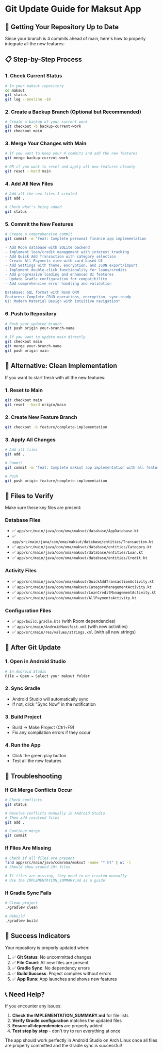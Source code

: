 # Git Update Guide for Maksut App

## 🎯 **Getting Your Repository Up to Date**

Since your branch is 4 commits ahead of main, here's how to properly integrate all the new features:

## 📋 **Step-by-Step Process**

### 1. **Check Current Status**
```bash
# In your maksut repository
cd maksut
git status
git log --oneline -10
```

### 2. **Create a Backup Branch (Optional but Recommended)**
```bash
# Create a backup of your current work
git checkout -b backup-current-work
git checkout main
```

### 3. **Merge Your Changes with Main**
```bash
# If you want to keep your 4 commits and add the new features
git merge backup-current-work

# OR if you want to reset and apply all new features cleanly
git reset --hard main
```

### 4. **Add All New Files**
```bash
# Add all the new files I created
git add .

# Check what's being added
git status
```

### 5. **Commit the New Features**
```bash
# Create a comprehensive commit
git commit -m "feat: Complete personal finance app implementation

- Add Room database with SQLite backend
- Implement loan/credit management with interest tracking
- Add Quick Add Transaction with category selection
- Create All Payments view with card-based UI
- Add Settings with theme, encryption, and JSON export/import
- Implement double-click functionality for loans/credits
- Add progressive loading and enhanced UI features
- Update Gradle configuration for compatibility
- Add comprehensive error handling and validation

Database: SQL format with Room ORM
Features: Complete CRUD operations, encryption, sync-ready
UI: Modern Material Design with intuitive navigation"
```

### 6. **Push to Repository**
```bash
# Push your updated branch
git push origin your-branch-name

# If you want to update main directly
git checkout main
git merge your-branch-name
git push origin main
```

## 🔧 **Alternative: Clean Implementation**

If you want to start fresh with all the new features:

### 1. **Reset to Main**
```bash
git checkout main
git reset --hard origin/main
```

### 2. **Create New Feature Branch**
```bash
git checkout -b feature/complete-implementation
```

### 3. **Apply All Changes**
```bash
# Add all files
git add .

# Commit
git commit -m "feat: Complete maksut app implementation with all features"

# Push
git push origin feature/complete-implementation
```

## 📁 **Files to Verify**

Make sure these key files are present:

### Database Files
- ✅ `app/src/main/java/com/oma/maksut/database/AppDatabase.kt`
- ✅ `app/src/main/java/com/oma/maksut/database/entities/Transaction.kt`
- ✅ `app/src/main/java/com/oma/maksut/database/entities/Category.kt`
- ✅ `app/src/main/java/com/oma/maksut/database/entities/Loan.kt`
- ✅ `app/src/main/java/com/oma/maksut/database/entities/Credit.kt`

### Activity Files
- ✅ `app/src/main/java/com/oma/maksut/QuickAddTransactionActivity.kt`
- ✅ `app/src/main/java/com/oma/maksut/CategoryManagementActivity.kt`
- ✅ `app/src/main/java/com/oma/maksut/LoanCreditManagementActivity.kt`
- ✅ `app/src/main/java/com/oma/maksut/AllPaymentsActivity.kt`

### Configuration Files
- ✅ `app/build.gradle.kts` (with Room dependencies)
- ✅ `app/src/main/AndroidManifest.xml` (with new activities)
- ✅ `app/src/main/res/values/strings.xml` (with all new strings)

## 🚀 **After Git Update**

### 1. **Open in Android Studio**
```bash
# In Android Studio
File → Open → Select your maksut folder
```

### 2. **Sync Gradle**
- Android Studio will automatically sync
- If not, click "Sync Now" in the notification

### 3. **Build Project**
- Build → Make Project (Ctrl+F9)
- Fix any compilation errors if they occur

### 4. **Run the App**
- Click the green play button
- Test all the new features

## 🐛 **Troubleshooting**

### If Git Merge Conflicts Occur
```bash
# Check conflicts
git status

# Resolve conflicts manually in Android Studio
# Then add resolved files
git add .

# Continue merge
git commit
```

### If Files Are Missing
```bash
# Check if all files are present
find app/src/main/java/com/oma/maksut -name "*.kt" | wc -l
# Should show around 20+ files

# If files are missing, they need to be created manually
# Use the IMPLEMENTATION_SUMMARY.md as a guide
```

### If Gradle Sync Fails
```bash
# Clean project
./gradlew clean

# Rebuild
./gradlew build
```

## 🎉 **Success Indicators**

Your repository is properly updated when:

1. ✅ **Git Status**: No uncommitted changes
2. ✅ **File Count**: All new files are present
3. ✅ **Gradle Sync**: No dependency errors
4. ✅ **Build Success**: Project compiles without errors
5. ✅ **App Runs**: App launches and shows new features

## 📞 **Need Help?**

If you encounter any issues:

1. **Check the IMPLEMENTATION_SUMMARY.md** for file lists
2. **Verify Gradle configuration** matches the updated files
3. **Ensure all dependencies** are properly added
4. **Test step by step** - don't try to run everything at once

The app should work perfectly in Android Studio on Arch Linux once all files are properly committed and the Gradle sync is successful!